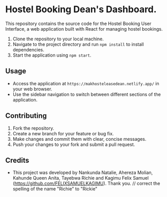 # Hostel Booking Dean's Dashboard.

This repository contains the source code for the Hostel Booking User Interface, a web application built with React for managing hostel bookings.

1. Clone the repository to your local machine.
2. Navigate to the project directory and run `npm install` to install dependencies.
3. Start the application using `npm start`.

## Usage

- Access the application at `https://makhosteleasedean.netlify.app/` in your web browser.
- Use the sidebar navigation to switch between different sections of the application.

## Contributing

1. Fork the repository.
2. Create a new branch for your feature or bug fix.
3. Make changes and commit them with clear, concise messages.
4. Push your changes to your fork and submit a pull request.

## Credits

- This project was developed by Nankunda Natalie, Ahereza Molian, Kahunde Queen Anita, Tayebwa Richie and Kagimu Felix Samuel (https://github.com/FELIXSAMUELKAGIMU).
Thank you.
// correct the spelling of the name "Richie" to "Rickie" 
